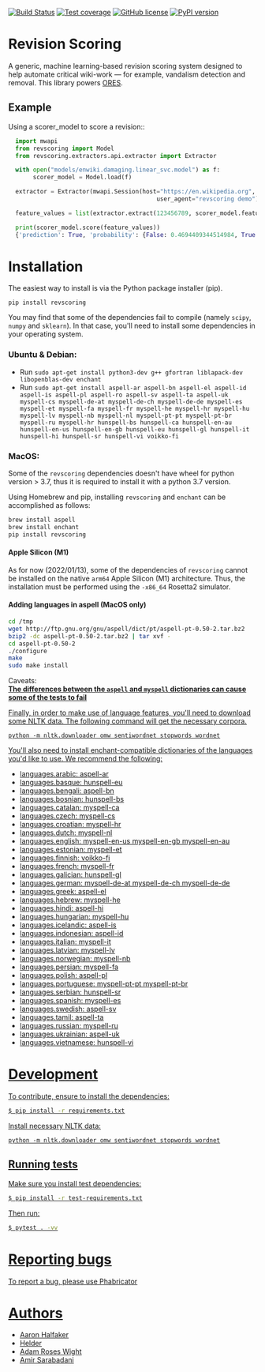 [![Build Status](https://travis-ci.org/wikimedia/revscoring.svg?branch=master)](https://travis-ci.org/wikimedia/revscoring)
[![Test coverage](https://codecov.io/gh/wikimedia/revscoring/branch/master/graph/badge.svg)](https://codecov.io/gh/wikimedia/revscoring)
[![GitHub license](https://img.shields.io/github/license/wikimedia/revscoring.svg)](./LICENSE)
[![PyPI version](https://badge.fury.io/py/revscoring.svg)](https://badge.fury.io/py/revscoring)
# Revision Scoring

A generic, machine learning-based revision scoring system designed to help automate critical wiki-work — for example, vandalism detection and removal. This library powers [ORES](https://ores.wikimedia.org).

## Example


Using a scorer_model to score a revision::
```python
  import mwapi
  from revscoring import Model
  from revscoring.extractors.api.extractor import Extractor

  with open("models/enwiki.damaging.linear_svc.model") as f:
       scorer_model = Model.load(f)

  extractor = Extractor(mwapi.Session(host="https://en.wikipedia.org",
                                          user_agent="revscoring demo"))

  feature_values = list(extractor.extract(123456789, scorer_model.features))

  print(scorer_model.score(feature_values))
  {'prediction': True, 'probability': {False: 0.4694409344514984, True: 0.5305590655485017}}
  ```


# Installation

The easiest way to install is via the Python package installer
(pip).

``pip install revscoring``

You may find that some of the dependencies fail to compile (namely
`scipy`, `numpy` and `sklearn`).  In that case, you'll need to install some
dependencies in your operating system.

### Ubuntu & Debian:
  *  Run ``sudo apt-get install python3-dev g++ gfortran liblapack-dev libopenblas-dev enchant``
  *  Run ``sudo apt-get install aspell-ar aspell-bn aspell-el aspell-id aspell-is aspell-pl aspell-ro aspell-sv aspell-ta aspell-uk myspell-cs myspell-de-at myspell-de-ch myspell-de-de myspell-es myspell-et myspell-fa myspell-fr myspell-he myspell-hr myspell-hu myspell-lv myspell-nb myspell-nl myspell-pt-pt myspell-pt-br myspell-ru myspell-hr hunspell-bs hunspell-ca hunspell-en-au hunspell-en-us hunspell-en-gb hunspell-eu hunspell-gl hunspell-it hunspell-hi hunspell-sr hunspell-vi voikko-fi``
<!-- ### Windows:
<i>TODO</i>
-->
### MacOS:
Some of the `revscoring` dependencies doesn't have wheel for python version > 3.7, thus it is required to install it with a python 3.7 version.
  
Using Homebrew and pip, installing `revscoring` and `enchant` can be accomplished as follows:

```bash
brew install aspell
brew install enchant
pip install revscoring
```
#### Apple Silicon (M1)
As for now (2022/01/13), some of the dependencies of `revscoring` cannot be installed on the native `arm64` Apple Silicon (M1) architecture. Thus, the installation must be performed using the `-x86_64` Rosetta2 simulator.

#### Adding languages in aspell (MacOS only)

```bash
cd /tmp
wget http://ftp.gnu.org/gnu/aspell/dict/pt/aspell-pt-0.50-2.tar.bz2
bzip2 -dc aspell-pt-0.50-2.tar.bz2 | tar xvf -
cd aspell-pt-0.50-2
./configure
make
sudo make install
```

 Caveats: <br>
  <b><u> The differences between the `aspell` and `myspell` dictionaries can cause </b>
    <b> <u>some of the tests to fail </b>


Finally, in order to make use of language features, you'll need to download
some NLTK data.  The following command will get the necessary corpora.

``python -m nltk.downloader omw sentiwordnet stopwords wordnet``

You'll also need to install [enchant](https://en.wikipedia.org/wiki/Enchant_(software))-compatible
dictionaries of the languages you'd like to use.  We recommend the following:

* languages.arabic: aspell-ar
* languages.basque: hunspell-eu
* languages.bengali: aspell-bn
* languages.bosnian: hunspell-bs
* languages.catalan: myspell-ca
* languages.czech: myspell-cs
* languages.croatian: myspell-hr
* languages.dutch: myspell-nl
* languages.english: myspell-en-us myspell-en-gb myspell-en-au
* languages.estonian: myspell-et
* languages.finnish: voikko-fi
* languages.french: myspell-fr
* languages.galician: hunspell-gl
* languages.german: myspell-de-at myspell-de-ch myspell-de-de
* languages.greek: aspell-el
* languages.hebrew: myspell-he
* languages.hindi: aspell-hi
* languages.hungarian: myspell-hu
* languages.icelandic: aspell-is
* languages.indonesian: aspell-id
* languages.italian: myspell-it
* languages.latvian: myspell-lv
* languages.norwegian: myspell-nb
* languages.persian: myspell-fa
* languages.polish: aspell-pl
* languages.portuguese: myspell-pt-pt myspell-pt-br
* languages.serbian: hunspell-sr
* languages.spanish: myspell-es
* languages.swedish: aspell-sv
* languages.tamil: aspell-ta
* languages.russian: myspell-ru
* languages.ukrainian: aspell-uk
* languages.vietnamese: hunspell-vi

# Development
To contribute, ensure to install the dependencies:
```bash
$ pip install -r requirements.txt
```

Install necessary NLTK data:

``python -m nltk.downloader omw sentiwordnet stopwords wordnet``

## Running tests
Make sure you install test dependencies:

```bash
$ pip install -r test-requirements.txt
```

Then run:

```bash
$ pytest . -vv
```
# Reporting bugs
To report a bug, please use [Phabricator](https://phabricator.wikimedia.org/maniphest/task/edit/form/1/?projects=revscoring)

# Authors
  *   [Aaron Halfaker](http://halfaker.info)
  *   [Helder](https://github.com/he7d3r)
  *   [Adam Roses Wight](https://mediawiki.org/wiki/User:Adamw)
  *   [Amir Sarabadani](https://github.com/Ladsgroup)
